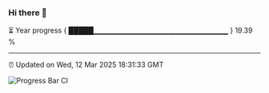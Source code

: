 ### Hi there 👋

⏳ Year progress { █████▁▁▁▁▁▁▁▁▁▁▁▁▁▁▁▁▁▁▁▁▁▁▁▁▁ } 19.39 %

---

⏰ Updated on Wed, 12 Mar 2025 18:31:33 GMT

![Progress Bar CI](https://github.com/ZhaoGui/ZhaoGui/workflows/Progress%20Bar%20CI/badge.svg)
